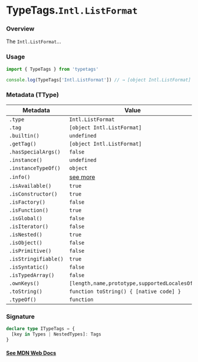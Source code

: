 # TypeTags.`Intl.ListFormat`

### Overview

The `Intl.ListFormat`...

### Usage

```js
import { TypeTags } from 'typetags'

console.log(TypeTags['Intl.ListFormat']) // → [object Intl.ListFormat]
```

### Metadata (TType)

| Metadata             | Value                                        |
| -------------------- | -------------------------------------------- |
| `.type`              | `Intl.ListFormat`                            |
| `.tag`               | `[object Intl.ListFormat]`                   |
| `.builtin()`         | `undefined`                                  |
| `.getTag()`          | `[object Intl.ListFormat]`                   |
| `.hasSpecialArgs()`  | `false`                                      |
| `.instance()`        | `undefined`                                  |
| `.instanceTypeOf()`  | `object`                                     |
| `.info()`            | [see more]()                                 |
| `.isAvailable()`     | `true`                                       |
| `.isConstructor()`   | `true`                                       |
| `.isFactory()`       | `false`                                      |
| `.isFunction()`      | `true`                                       |
| `.isGlobal()`        | `false`                                      |
| `.isIterator()`      | `false`                                      |
| `.isNested()`        | `true`                                       |
| `.isObject()`        | `false`                                      |
| `.isPrimitive()`     | `false`                                      |
| `.isStringifiable()` | `true`                                       |
| `.isSyntatic()`      | `false`                                      |
| `.isTypedArray()`    | `false`                                      |
| `.ownKeys()`         | `[length,name,prototype,supportedLocalesOf]` |
| `.toString()`        | `function toString() { [native code] }`      |
| `.typeOf()`          | `function`                                   |

### Signature

```ts
declare type ITypeTags = {
  [key in Types | NestedTypes]: Tags
}
```

#### [See MDN Web Docs](https://developer.mozilla.org/en-US/docs/Web/API/AbortController)
